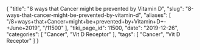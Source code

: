{
    "title": "8 ways that Cancer might be prevented by Vitamin D",
    "slug": "8-ways-that-cancer-might-be-prevented-by-vitamin-d",
    "aliases": [
        "/8+ways+that+Cancer+might+be+prevented+by+Vitamin+D+-+June+2019",
        "/11500"
    ],
    "tiki_page_id": 11500,
    "date": "2019-12-26",
    "categories": [
        "Cancer",
        "Vit D Receptor"
    ],
    "tags": [
        "Cancer",
        "Vit D Receptor"
    ]
}